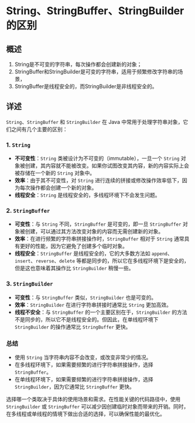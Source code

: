 # String、StringBuffer、StringBuilder的区别

## 概述

1. String是不可变的字符串，每次操作都会创建新的对象；
2. StringBuffer和StringBuilder是可变的字符串，适用于频繁修改字符串的场景，
3. StringBuffer是线程安全的，而StringBuilder是非线程安全的。

## 详述

`String`、`StringBuffer` 和 `StringBuilder` 在 Java 中常用于处理字符串对象，它们之间有几个主要的区别：

### 1. `String`
- **不可变性**：`String` 类被设计为不可变的（immutable），一旦一个 `String` 对象被创建，其内容就不能被改变。如果你试图改变其内容，新的内容实际上会被存储在一个新的 `String` 对象中。
- **效率**：由于其不可变性，对 `String` 进行连续的拼接或修改操作效率低下，因为每次操作都会创建一个新的对象。
- **线程安全**：`String` 是线程安全的，多线程环境下不会发生问题。

### 2. `StringBuffer`
- **可变性**：与 `String` 不同，`StringBuffer` 是可变的，即一旦 `StringBuffer` 对象被创建，可以通过其方法改变对象的内容而无需创建新的对象。
- **效率**：在进行频繁的字符串拼接操作时，`StringBuffer` 相对于 `String` 通常具有更好的性能，因为它避免了创建多个临时对象。
- **线程安全**：`StringBuffer` 是线程安全的，它的大多数方法如 `append`、`insert`、`reverse`、`delete` 等都是同步的，所以它在多线程环境下是安全的，但是这也意味着其操作比 `StringBuilder` 稍慢一些。

### 3. `StringBuilder`
- **可变性**：与 `StringBuffer` 类似，`StringBuilder` 也是可变的。
- **效率**：`StringBuilder` 在进行字符串拼接时通常比 `String` 更加高效。
- **线程不安全**：与 `StringBuffer` 的一个主要区别在于，`StringBuilder` 的方法不是同步的，所以它不是线程安全的。但因此，在单线程环境下 `StringBuilder` 的操作通常比 `StringBuffer` 更快。

### 总结
- 使用 `String` 当字符串内容不会改变，或改变非常少的情况。
- 在多线程环境下，如果需要频繁的进行字符串拼接操作，选择 `StringBuffer`。
- 在单线程环境下，如果需要频繁的进行字符串拼接操作，选择 `StringBuilder`，因为它通常比 `StringBuffer` 更快。

选择哪一个类取决于具体的使用场景和需求。在性能关键的代码路径中，使用 `StringBuilder` 或 `StringBuffer` 可以减少因创建临时对象而带来的开销。同时，在多线程或单线程的情境下做出合适的选择，可以确保性能的最优化。